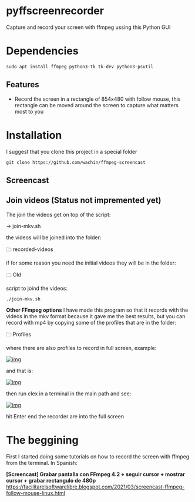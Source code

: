 # pyffscreenrecorder
Capture and record your screen with ffmpeg ussing this Python GUI

# Dependencies

```
sudo apt install ffmpeg python3-tk tk-dev python3-psutil
```



## Features

- Record the screen in a rectangle of 854x480 with follow mouse, this rectangle can be moved around the screen to capture what matters most to you

  ## 

# Installation

I suggest that you clone this project in a special folder

```
git clone https://github.com/wachin/ffmpeg-screencast
```



## Screencast





## Join videos (Status not impremented yet)

The join the videos get on top of the script:

→ join-mkv.sh

the videos will be joined into the folder:

🗀 recorded-videos

if for some reason you need the initial videos they will be in the folder:

🗀 Old

script to joind the videos:

```
./join-mkv.sh 
```



**Other FFmpeg options** I have made this program so that it records with the videos in the mkv format because it gave me the best results, but you can record with mp4 by copying some of the profiles that are in the folder:

🗀 Profiles

where there are also profiles to record in full screen, example:

[![img](https://github.com/wachin/ffmpeg-screencast/raw/main/vx_images/570244321122966.png)](https://github.com/wachin/ffmpeg-screencast/blob/main/vx_images/570244321122966.png)

and that is:

[![img](https://github.com/wachin/ffmpeg-screencast/raw/main/vx_images/315614269937310.png)](https://github.com/wachin/ffmpeg-screencast/blob/main/vx_images/315614269937310.png)

then run clex in a terminal in the main path and see:

[![img](https://github.com/wachin/ffmpeg-screencast/raw/main/vx_images/115894179807496.png)](https://github.com/wachin/ffmpeg-screencast/blob/main/vx_images/115894179807496.png)

hit Enter end the recorder are into the full screen

# The beggining



First I started doing some tutorials on how to record the screen with ffmpeg from the terminal. In Spanish:

**[Screencast] Grabar pantalla con FFmpeg 4.2 + seguir cursor + mostrar cursor + grabar rectangulo de 480p** <https://facilitarelsoftwarelibre.blogspot.com/2021/03/screencast-ffmpeg-follow-mouse-linux.html>